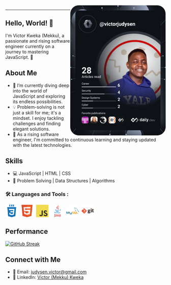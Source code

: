 <div align="left">
  <a href="https://app.daily.dev/victorjudysen"><img src="https://github.com/victorjudysen/victorjudysen/blob/main/devcard.svg" width="300" align="right" alt="Victor Judysen's Dev Card"/></a>
</div>
<hr>

## Hello, World! 👋

I'm Victor Kweka (Mekku), a passionate and rising software engineer currently on a journey to mastering JavaScript. 🚀

## About Me

- 🌱 I’m currently diving deep into the world of JavaScript and exploring its endless possibilities.
- 💡 Problem-solving is not just a skill for me; it's a mindset. I enjoy tackling challenges and finding elegant solutions.
- 🚀 As a rising software engineer, I'm committed to continuous learning and staying updated with the latest technologies.

## Skills

- 💻 JavaScript | HTML | CSS
- 🧠 Problem Solving | Data Structures | Algorithms

### :hammer_and_wrench: Languages and Tools :
<div>
  <img src="https://github.com/devicons/devicon/blob/master/icons/css3/css3-plain-wordmark.svg"  title="CSS3" alt="CSS" width="40" height="40"/>&nbsp;
  <img src="https://github.com/devicons/devicon/blob/master/icons/html5/html5-original.svg" title="HTML5" alt="HTML" width="40" height="40"/>&nbsp;
  <img src="https://github.com/devicons/devicon/blob/master/icons/javascript/javascript-original.svg" title="JavaScript" alt="JavaScript" width="40" height="40"/>&nbsp;
  <img src="https://github.com/devicons/devicon/blob/master/icons/java/java-original-wordmark.svg" title="Java" alt="Java" width="40" height="40"/>&nbsp;
  <img src="https://github.com/devicons/devicon/blob/master/icons/mysql/mysql-original-wordmark.svg" title="MySQL"  alt="MySQL" width="40" height="40"/>&nbsp;
  <img src="https://github.com/devicons/devicon/blob/master/icons/git/git-original-wordmark.svg" title="Git" **alt="Git" width="40" height="40"/>
</div>

## Performance

[![GitHub Streak](https://streak-stats.demolab.com?user=victorjudysen&theme=radical&border_radius=9&date_format=M%20j%5B%2C%20Y%5D&card_width=481)](https://git.io/streak-stats)

## Connect with Me

- 📧 Email: judysen.victor@gmail.com
- 💼 LinkedIn: [Victor (Mekku) Kweka](https://www.linkedin.com/in/victor-judysen-kweka/)
